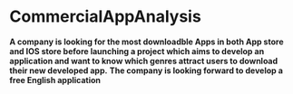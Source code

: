# CommercialAppAnalysis
**A company is looking for the most downloadble Apps in both App store and IOS store before launching a project which aims to develop an application and want to know which genres attract users to download their new developed app.**
**The company is looking forward to develop a free English application**
